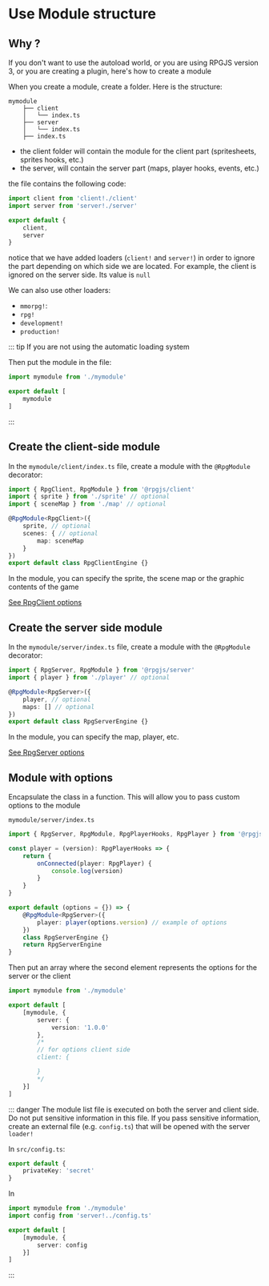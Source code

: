 # Use Module structure

## Why ?

If you don't want to use the autoload world, or you are using RPGJS version 3, or you are creating a plugin, here's how to create a module

When you create a module, create a folder. Here is the structure:

```
mymodule
    ├── client
    │   └── index.ts
    ├── server
    │   └── index.ts
    ├── index.ts
```

- the client folder will contain the module for the client part (spritesheets, sprites hooks, etc.)
- the server, will contain the server part (maps, player hooks, events, etc.)

the <PathTo to="modDir" file="mymodule/index.ts" /> file contains the following code:

```ts
import client from 'client!./client'
import server from 'server!./server'

export default {
    client,
    server
}
```

notice that we have added loaders (`client!` and `server!`) in order to ignore the part depending on which side we are located. For example, the client is ignored on the server side. Its value is `null`

We can also use other loaders: 

- `mmorpg!`: 
- `rpg!`
- `development!`
- `production!`

::: tip
If you are not using the automatic loading system

Then put the module in the <PathTo to="moduleIndex" /> file:

```ts
import mymodule from './mymodule'

export default [
    mymodule
]
```
:::


## Create the client-side module

In the `mymodule/client/index.ts` file, create a module with the `@RpgModule` decorator:

```ts
import { RpgClient, RpgModule } from '@rpgjs/client'
import { sprite } from './sprite' // optional
import { sceneMap } from './map' // optional

@RpgModule<RpgClient>({ 
    sprite, // optional
    scenes: { // optional
        map: sceneMap
    }
})
export default class RpgClientEngine {}
```

In the module, you can specify the sprite, the scene map or the graphic contents of the game

[See RpgClient options](/classes/client.html#rpgclient-decorator)

## Create the server side module

In the `mymodule/server/index.ts` file, create a module with the `@RpgModule` decorator:

```ts
import { RpgServer, RpgModule } from '@rpgjs/server'
import { player } from './player' // optional

@RpgModule<RpgServer>({ 
    player, // optional
    maps: [] // optional
})
export default class RpgServerEngine {}
```

In the module, you can specify the map, player, etc.

[See RpgServer options](/classes/server.html#rpgmodule-rpgserver-decorator)

## Module with options

Encapsulate the class in a function. This will allow you to pass custom options to the module

`mymodule/server/index.ts`

```ts
import { RpgServer, RpgModule, RpgPlayerHooks, RpgPlayer } from '@rpgjs/server'

const player = (version): RpgPlayerHooks => {
    return {
        onConnected(player: RpgPlayer) {
            console.log(version)
        }
    }
}

export default (options = {}) => {
    @RpgModule<RpgServer>({ 
        player: player(options.version) // example of options
    })
    class RpgServerEngine {}
    return RpgServerEngine
}
```

Then put an array where the second element represents the options for the server or the client

<PathTo to="moduleIndex" />

```ts
import mymodule from './mymodule'

export default [
    [mymodule, {
        server: {
            version: '1.0.0'
        },
        /*
        // for options client side
        client: {

        }
        */
    }]
]
```

::: danger
The module list file is executed on both the server and client side. Do not put sensitive information in this file.
If you pass sensitive information, create an external file (e.g. `config.ts`) that will be opened with the server `loader!`

In `src/config.ts`:

```ts
export default {
    privateKey: 'secret'
}
```

In <PathTo to="moduleIndex" />

```ts
import mymodule from './mymodule'
import config from 'server!../config.ts'

export default [
    [mymodule, {
        server: config
    }]
]
```
:::
